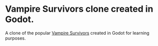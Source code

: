 # Vampire Survivors clone created in Godot.
 
A clone of the popular [Vampire Survivors](https://store.steampowered.com/app/1794680/Vampire_Survivors/) created in Godot for learning purposes.
